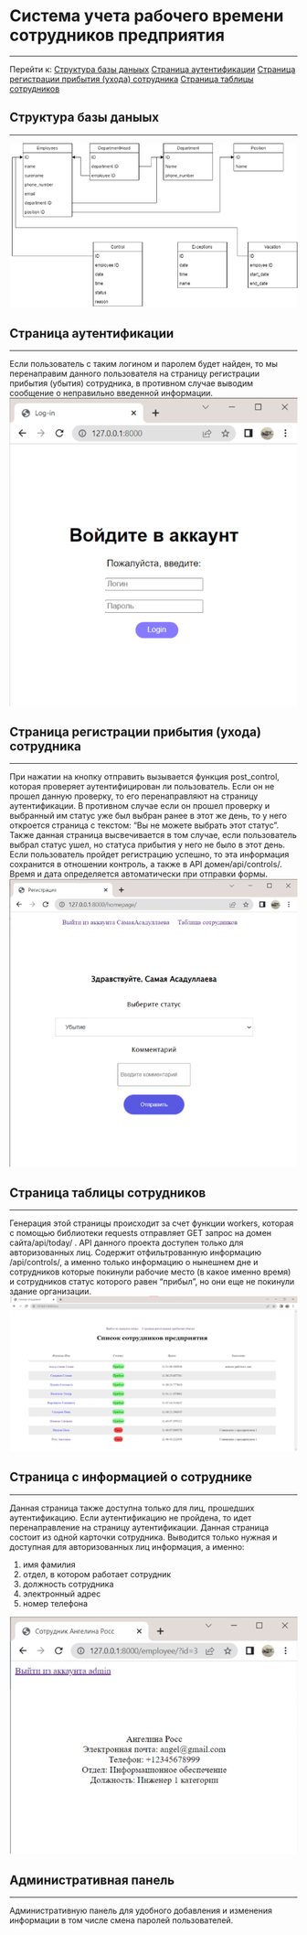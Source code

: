 # Система учета рабочего времени сотрудников предприятия
***
Перейти к:
[Структура базы даныых](##-структура-базы-даныых)
[Страница аутентификации](##-страница-аутентификации)
[Страница регистрации прибытия (ухода) сотрудника](##-страница-регистрации-прибытия-(ухода)-сотрудника)
[Страница таблицы сотрудников](##-страница-таблицы-сотрудников)

## Структура базы даныых 
***
![Структура базы данных](https://github.com/SamayaA/staff_attendance/blob/master/readme_media/db.png)

## Страница аутентификации
***
Если пользователь с таким логином и паролем будет найден, то мы перенаправим данного пользователя на страницу регистрации прибытия (убытия) сотрудника, в противном случае выводим сообщение о неправильно введенной информации. 
![Страница аутентификации](https://github.com/SamayaA/staff_attendance/blob/master/readme_media/authentication_page.png)

## Страница регистрации прибытия (ухода) сотрудника
***
При нажатии на кнопку отправить вызывается функция post_control, которая проверяет аутентифицирован ли пользователь. Если он не прошел данную проверку, то его перенаправляют на страницу аутентификации. В противном случае если он прошел проверку и выбранный им статус уже был выбран ранее в этот же день, то у него откроется страница с текстом: “Вы не можете выбрать этот статус”. Также данная страница высвечивается  в том случае, если пользователь выбрал статус ушел, но статуса прибытия у него не было в этот день. Если пользователь пройдет регистрацию успешно, то эта информация сохранится в отношении контроль, а также в API домен/api/controls/. Время и дата определяется автоматически при отправки формы.
![Страница регистрации действия сотрудника](https://github.com/SamayaA/staff_attendance/blob/master/readme_media/register_page.png)

## Страница таблицы сотрудников
***
Генерация этой страницы происходит за счет функции workers, которая с помощью библиотеки requests отправляет GET запрос на домен сайта/api/today/ . API данного проекта доступен только для авторизованных лиц.  Содержит отфильтрованную информацию /api/controls/, а именно только информацию о нынешнем дне и сотрудников которые покинули рабочие место (в какое именно время) и сотрудников статус которого равен “прибыл”, но они еще не покинули здание организации.
![Страница c таблицей сотрудников](https://github.com/SamayaA/staff_attendance/blob/master/readme_media/staff_table_page.png)

## Страница с информацией о сотруднике
***
Данная страница также доступна только для лиц, прошедших аутентификацию. Если аутентификацию не пройдена, то идет перенаправление на страницу аутентификации. Данная страница состоит из одной карточки сотрудника. Выводится только нужная и доступная для авторизованных лиц информация, а именно:
1. имя фамилия
2. отдел, в котором работает сотрудник
3. должность сотрудника
4. электронный адрес
5. номер телефона

![Страница с информацией о сотруднике](https://github.com/SamayaA/staff_attendance/blob/master/readme_media/employee_page.png)

## Административная панель
***
Административную панель для удобного добавления и изменения информации в том числе смена паролей пользователей.
